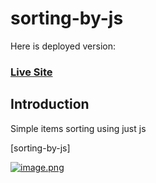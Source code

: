 # sorting-by-js



Here is deployed version:
### [Live Site](https://sorting-by-js.netlify.app/)

## Introduction

Simple items sorting using just js

[sorting-by-js]

[![image.png](https://i.postimg.cc/7LmrQRVK/image.png)](https://postimg.cc/B8LzjMRF)

